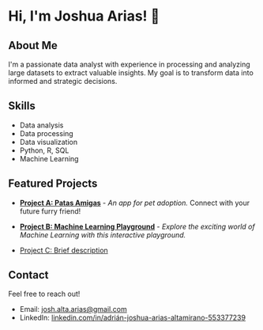 # Hi, I'm Joshua Arias! 👋

## About Me

I'm a passionate data analyst with experience in processing and analyzing large datasets to extract valuable insights. My goal is to transform data into informed and strategic decisions.

## Skills

- Data analysis
- Data processing
- Data visualization
- Python, R, SQL
- Machine Learning

## Featured Projects

- [**Project A: Patas Amigas**](https://github.com/Joxarx/PatasAmigas) - *An app for pet adoption.* Connect with your future furry friend!

- [**Project B: Machine Learning Playground**](https://github.com/Joxarx/MachineLearning) - *Explore the exciting world of Machine Learning with this interactive playground.*

- [Project C: Brief description](link)

## Contact

Feel free to reach out!

- Email: josh.alta.arias@gmail.com
- LinkedIn: [linkedin.com/in/adrián-joshua-arias-altamirano-553377239](https://www.linkedin.com/in/adri%C3%A1n-joshua-arias-altamirano-553377239/)

